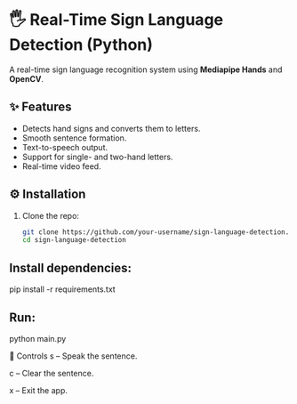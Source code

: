 # 🖐️ Real-Time Sign Language Detection (Python)

A real-time sign language recognition system using **Mediapipe Hands** and **OpenCV**.

## ✨ Features
- Detects hand signs and converts them to letters.
- Smooth sentence formation.
- Text-to-speech output.
- Support for single- and two-hand letters.
- Real-time video feed.

## ⚙️ Installation
1. Clone the repo:
   ```bash
   git clone https://github.com/your-username/sign-language-detection.git
   cd sign-language-detection

## Install dependencies:
pip install -r requirements.txt

## Run:
python main.py

🧭 Controls
s – Speak the sentence.

c – Clear the sentence.

x – Exit the app.

